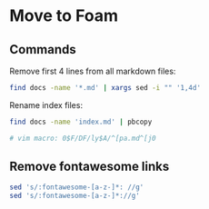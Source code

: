 Move to Foam
===

Commands
---

Remove first 4 lines from all markdown files:

```bash
find docs -name '*.md' | xargs sed -i "" '1,4d'
```

Rename index files:

```bash
find docs -name 'index.md' | pbcopy

# vim macro: 0$F/DF/ly$A/^[pa.md^[j0
```

Remove fontawesome links
---

```bash
sed 's/:fontawesome-[a-z-]*: //g'
sed 's/:fontawesome-[a-z-]*://g'
```